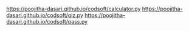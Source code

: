 https://poojitha-dasari.github.io/codsoft/calculator.py
https://poojitha-dasari.github.io/codsoft/qiz.py
https://poojitha-dasari.github.io/codsoft/pass.py
